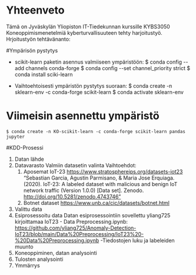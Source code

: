 # Yhteenveto
Tämä on Jyväskylän Yliopiston IT-Tiedekunnan kurssille KYBS3050 Koneoppimismenetelmiä kyberturvallisuuteen tehty harjoitustyö.
Hrjoitustyön tehtävänanto:

#Ympärisön pystytys
- scikit-learn paketin asennus valmiiseen ympäristöön:
	$ conda config --add channels conda-forge
	$ conda config --set channel_priority strict
	$ conda install sciki-learn

- Vaihtoehtoisesti ympäristön pystytys suoraan:
	$ conda create -n sklearn-env -c conda-forge scikit-learn
	$ conda activate sklearn-env

# Viimeisin asennettu ympäristö
	$ conda create -n KO-scikit-learn -c conda-forge scikit-learn pandas jupyter 

#KDD-Prosessi
1. Datan lähde
2. Datavarasto
	Valmiin datasetin valinta
	Vaihtoehdot:
	1. Aposemat IoT-23 https://www.stratosphereips.org/datasets-iot23
		“Sebastian Garcia, Agustin Parmisano, & Maria Jose Erquiaga. (2020). IoT-23: A labeled dataset with malicious and benign IoT network traffic (Version 1.0.0) [Data set]. Zenodo. http://doi.org/10.5281/zenodo.4743746”
	2. Botnet dataset https://www.unb.ca/cic/datasets/botnet.html
3. Valittu data
4. Esiprosessoitu data
	Datan esiprosessointiin sovellettu yliang725 kirjoittamaa IoT23 - Data Preprocessing.ipynb: https://github.com/yliang725/Anomaly-Detection-IoT23/blob/main/Data%20Preprocessing/IoT23%20-%20Data%20Preprocessing.ipynb
		-Tiedostojen luku ja labeleiden muunto
5. Koneoppiminen, datan analysointi
6. Tulosten analysointi
7. Ymmärrys